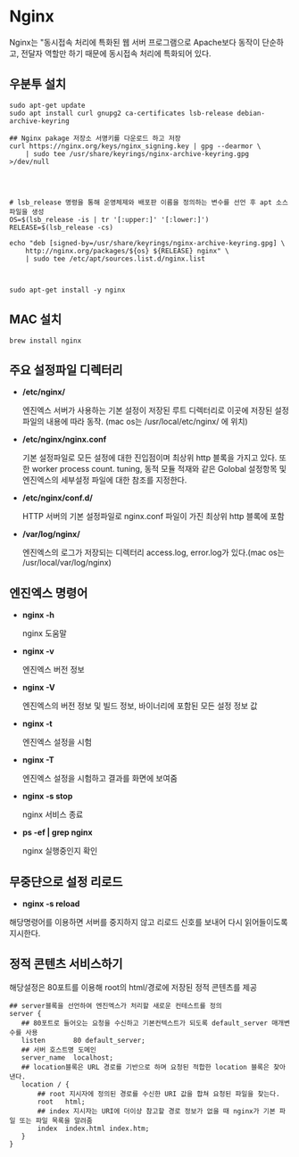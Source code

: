 # Nginx

Nginx는 "동시접속 처리에 특화된 웹 서버 프로그램으로 Apache보다 동작이 단순하고, 전달자 역할만 하기 때문에 동시접속 처리에 특화되어 있다.

## 우분투 설치

```shell
sudo apt-get update
sudo apt install curl gnupg2 ca-certificates lsb-release debian-archive-keyring

## Nginx pakage 저장소 서명키를 다운로드 하고 저장
curl https://nginx.org/keys/nginx_signing.key | gpg --dearmor \
    | sudo tee /usr/share/keyrings/nginx-archive-keyring.gpg >/dev/null




# lsb_release 명령을 통해 운영체제와 배포판 이름을 정의하는 변수를 선언 후 apt 소스파일을 생성 
OS=$(lsb_release -is | tr '[:upper:]' '[:lower:]')
RELEASE=$(lsb_release -cs)

echo "deb [signed-by=/usr/share/keyrings/nginx-archive-keyring.gpg] \
    http://nginx.org/packages/${os} ${RELEASE} nginx" \
    | sudo tee /etc/apt/sources.list.d/nginx.list


    
sudo apt-get install -y nginx
```

## MAC 설치
```shell
brew install nginx
```

## 주요 설정파일 디렉터리

- **/etc/nginx/**
    
    엔진엑스 서버가 사용하는 기본 설정이 저장된 루트 디렉터리로 이곳에 저장된 설정파일의 내용에 따라 동작.
 (mac os는 /usr/local/etc/nginx/ 에 위치)


- **/etc/nginx/nginx.conf**
    
    기본 설정파일로 모든 설정에 대한 진입점이며 최상위 http 블록을 가지고 있다. 또한 worker process count. tuning, 동적 모듈 적재와 같은 Golobal 설정항목 및 엔진엑스의 세부설정 파일에 대한 참조를 지정한다.
- **/etc/nginx/conf.d/**

    HTTP 서버의 기본 설정파일로 nginx.conf 파일이 가진 최상위 http 블록에 포함

- **/var/log/nginx/**
    
    엔진엑스의 로그가 저장되는 디렉터리 access.log, error.log가 있다.(mac os는 /usr/local/var/log/nginx)


## 엔진엑스 명령어

- **nginx -h**

    nginx 도움말

- **nginx -v**
  
  엔진엑스 버전 정보

- **nginx -V**

  엔진엑스의 버전 정보 및 빌드 정보, 바이너리에 포함된 모든 설정 정보 값

- **nginx -t**

  엔진엑스 설정을 시험

- **nginx -T**

  엔진엑스 설정을 시험하고 결과를 화면에 보여줌
  

- **nginx -s stop**

  nginx 서비스 종료
  
- **ps -ef | grep nginx**

  nginx 실행중인지 확인

## 무중댠으로 설정 리로드

- **nginx -s reload**

 해당명령어를 이용하면 서버를 중지하지 않고 리로드 신호를 보내어 다시 읽어들이도록 지시한다.


 ## 정적 콘텐츠 서비스하기

해당설정은  80포트를 이용해 root의 html/경로에 저장된 정적 콘텐츠를 제공

 ```nginx
 ## server블록을 선언하여 엔진엑스가 처리할 새로운 컨테스트를 정의
 server {
    ## 80포트로 들어오는 요청을 수신하고 기본컨텍스트가 되도록 default_server 매개변수를 사용    
    listen       80 default_server;
    ## 서버 호스트명 도메인
    server_name  localhost;
    ## location블록은 URL 경로를 기반으로 하며 요청된 적합한 location 블록은 찾아낸다.
    location / {
        ## root 지시자에 정의된 경로를 수신한 URI 값을 합쳐 요청된 파일을 찾는다.
        root   html;
        ## index 지시자는 URI에 더이상 참고할 경로 정보가 없을 때 nginx가 기본 파일 또는 파일 목록을 알려줌
        index  index.html index.htm;
    }
}
 ```